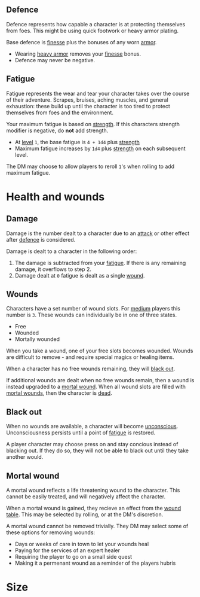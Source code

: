 
## Defence
Defence represents how capable a character is at protecting themselves from foes. This might be using quick footwork or heavy armor plating.

Base defence is [finesse](#Finesse) plus the bonuses of any worn [armor](items.md#Armor).
- Wearing [heavy armor](items.md#Heavy-armor) removes your [finesse](#Finesse) bonus.
- Defence may never be negative.

## Fatigue
Fatigue represents the wear and tear your character takes over the course of their adventure. Scrapes, bruises, aching muscles, and general exhaustion: these build up until the character is too tired to protect themselves from foes and the environment.

Your maximum fatigue is based on [strength](#Strength). If this characters strength modifier is negative, do **not** add strength.

 - At [level](#Level) `1`, the base fatigue is `4 + 1d4` plus [strength](#Strength)
 - Maximum fatigue increases by `1d4` plus [strength](#Strength) on each subsequent level.

The DM may choose to allow players to reroll `1`'s when rolling to add maximum fatigue.

# Health and wounds 
 
## Damage 
Damage is the number dealt to a character due to an [attack](rolls.md#Attack) or other effect after [defence](#Defence) is considered. 
 
Damage is dealt to a character in the following order:
 1. The damage is subtracted from your [fatigue](#Fatigue). If there is any remaining damage, it overflows to step 2.
 2. Damage dealt at `0` fatigue is dealt as a single [wound](#Wounds).

## Wounds

Characters have a set number of wound slots. For [medium](#Size) players this number is `3`. These wounds can individually be in one of three states.
 - Free
 - Wounded
 - Mortally wounded

When you take a wound, one of your free slots becomes wounded. Wounds are difficult to remove - and require special magics or healing items.

When a character has no free wounds remaining, they will [black out](#Black-out).

If additional wounds are dealt when no free wounds remain, then a wound is instead upgraded to a [mortal wound](#Mortal-wound). When all wound slots are filled with [mortal wounds](#Mortal-wounds), then the character is [dead](statuses.md#Dead).

## Black out

When no wounds are available, a character will become [unconscious](statuses.md#unconscious). Unconsciousness persists until a point of [fatigue](statuses.md#Fatigue) is restored.

A player character may choose press on and stay concious instead of blacking out. If they do so, they will not be able to black out until they take another would.

## Mortal wound
 
A mortal wound reflects a life threatening wound to the character. This cannot be easily treated, and will negatively affect the character.

When a mortal wound is gained, they recieve an effect from the [wound table](#Wound-table). This may be selected by rolling, or at the DM's discretion.

A mortal wound cannot be removed trivially. They DM may select some of these options for removing wounds:
 - Days or weeks of care in town to let your wounds heal
 - Paying for the services of an expert healer
 - Requiring the player to go on a small side quest
 - Making it a permenant wound as a reminder of the players hubris

# Size

